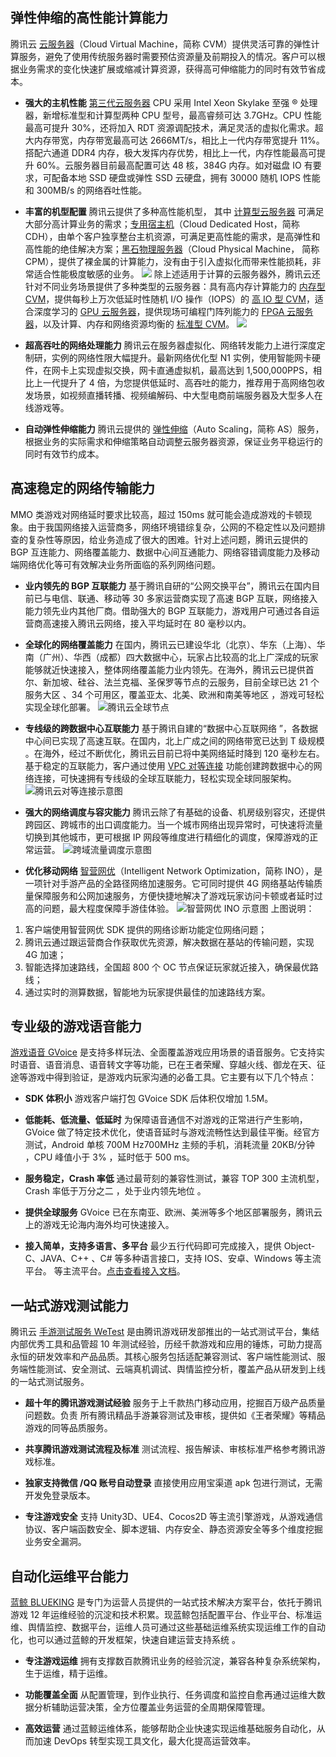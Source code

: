 ## 弹性伸缩的高性能计算能力
腾讯云 [云服务器](https://cloud.tencent.com/product/cvm)（Cloud Virtual Machine，简称 CVM）提供灵活可靠的弹性计算服务，避免了使用传统服务器时需要预估资源量及前期投入的情况。客户可以根据业务需求的变化快速扩展或缩减计算资源，获得高可伸缩能力的同时有效节省成本。

- **强大的主机性能**
[第三代云服务器](https://cloud.tencent.com/act/event/cvm3.html) CPU 采用 Intel Xeon Skylake 至强 ® 处理器，新增标准型和计算型两种 CPU 型号，最高睿频可达 3.7GHz。CPU 性能最高可提升 30%，还将加入 RDT 资源调配技术，满足灵活的虚拟化需求。超大内存带宽，内存带宽最高可达 2666MT/s，相比上一代内存带宽提升 11%。搭配六通道 DDR4 内存，极大发挥内存优势，相比上一代，内存性能最高可提升 60%。云服务器目前最高配置可达 48 核，384G 内存。如对磁盘 IO 有要求，可配备本地 SSD 硬盘或弹性 SSD 云硬盘，拥有 30000 随机 IOPS 性能和 300MB/s 的网络吞吐性能。

- **丰富的机型配置**
腾讯云提供了多种高性能机型， 其中 [计算型云服务器](https://cloud.tencent.com/document/product/213/7157) 可满足大部分高计算业务的需求；[专用宿主机](https://cloud.tencent.com/product/cdh)（Cloud Dedicated Host，简称 CDH），由单个客户独享整台主机资源，可满足更高性能的需求，是高弹性和高性能的绝佳解决方案；[黑石物理服务器](https://cloud.tencent.com/product/cpm?idx=1)（Cloud Physical Machine， 简称 CPM），提供了裸金属的计算能力，没有由于引入虚拟化而带来性能损耗，非常适合性能极度敏感的业务。
![](https://mc.qcloudimg.com/static/img/2e054a8ee10f271dd08c8a9cece0ee62/2.png)
除上述适用于计算的云服务器外，腾讯云还针对不同业务场景提供了多种类型的云服务器：具有高内存计算能力的 [内存型 CVM](https://cloud.tencent.com/document/product/213/7156)，提供每秒上万次低延时性随机 I/O 操作（IOPS）的 [高 IO 型 CVM](https://cloud.tencent.com/document/product/213/7155)，适合深度学习的 [GPU 云服务器](https://cloud.tencent.com/product/gpu)，提供现场可编程门阵列能力的 [FPGA 云服务器](https://cloud.tencent.com/document/product/213/7154)，以及计算、内存和网络资源均衡的 [标准型 CVM](https://cloud.tencent.com/document/product/213/7154)。
![](https://mc.qcloudimg.com/static/img/147160401590cca26bdb5a9d977df2ba/3.png)

- **超高吞吐的网络处理能力**
腾讯云在服务器虚拟化、网络转发能力上进行深度定制研，实例的网络性限大幅提升。最新网络优化型 N1 实例，使用智能网卡硬件，在网卡上实现虚拟交换，网卡直通虚拟机，最高达到 1,500,000PPS，相比上一代提升了 4 倍，为您提供低延时、高吞吐的能力，推荐用于高网络包收发场景，如视频直播转播、视频编解码、中大型电商前端服务器及大型多人在线游戏等。

- **自动弹性伸缩能力**
腾讯云提供的 [弹性伸缩](https://cloud.tencent.com/product/as)（Auto Scaling，简称 AS）服务，根据业务的实际需求和伸缩策略自动调整云服务器资源，保证业务平稳运行的同时有效节约成本。

## 高速稳定的网络传输能力
MMO 类游戏对网络延时要求比较高，超过 150ms 就可能会造成游戏的卡顿现象。由于我国网络接入运营商多，网络环境错综复杂，公网的不稳定性以及问题排查的复杂性等原因，给业务造成了很大的困难。针对上述问题，腾讯云提供的 BGP 互连能力、网络覆盖能力、数据中心间互通能力、网络容错调度能力及移动端网络优化等可有效解决业务所面临的系列网络问题。

- **业内领先的 BGP 互联能力**
基于腾讯自研的“公网交换平台”，腾讯云在国内目前已与电信、联通、移动等 30 多家运营商实现了高速 BGP 互联，网络接入能力领先业内其他厂商。借助强大的 BGP 互联能力，游戏用户可通过各自运营商高速接入腾讯云网络，接入平均延时在 80 毫秒以内。
- **全球化的网络覆盖能力**
在国内，腾讯云已建设华北（北京）、华东（上海）、华南（广州）、华西（成都）四大数据中心，玩家占比较高的北上广深成的玩家能够就近快速接入，整体网络覆盖能力业内领先。在海外，腾讯云已提供首尔、新加坡、硅谷、法兰克福、圣保罗等节点的云服务，目前全球已达 21 个服务大区 、34 个可用区，覆盖亚太、北美、欧洲和南美等地区 ，游戏可轻松实现全球化部署。
![腾讯云全球节点](https://mc.qcloudimg.com/static/img/e0b1c3e9e00f423e5eacd9e5c4730431/5.png)

- **专线级的跨数据中心互联能力**
基于腾讯自建的“数据中心互联网络 ”，各数据中心间已实现了高速互联。在国内，北上广成之间的网络带宽已达到 T 级规模 。在海外，经过不断优化，腾讯云目前已将中美网络延时降到 120 毫秒左右。基于稳定的互联能力，客户通过使用 [VPC 对等连接](https://cloud.tencent.com/document/product/215/5000) 功能创建跨数据中心的网络连接，可快速拥有专线级的全球互联能力，轻松实现全球同服架构。
![腾讯云对等连接示意图](https://mc.qcloudimg.com/static/img/8e7c9fd25717e54a369e818fe84a16b1/6.png)

- **强大的网络调度与容灾能力**
腾讯云除了有基础的设备、机房级别容灾，还提供跨园区、跨城市的出口调度能力。当一个城市网络出现异常时，可快速将流量切换到其他城市，更可根据 IP 网段等维度进行精细化的调度，保障游戏的正常运营。
![跨域流量调度示意图](https://mc.qcloudimg.com/static/img/6c53f3df292a53cd55591a4fd4f29ed4/7.png)

- **优化移动网络**
[智营网优](https://cloud.tencent.com/product/ino)（Intelligent Network Optimization，简称 INO），是一项针对手游产品的全路径网络加速服务。它可同时提供 4G 网络基站传输质量保障服务和公网加速服务，方便快捷地解决了游戏玩家访问卡顿或者延时过高的问题，最大程度保障手游佳体验。
![智营网优 INO 示意图](https://main.qcloudimg.com/raw/5b4bb7a716b20317a5180e38ca5f9b02.png)
上图说明：
1. 客户端使用智营网优 SDK 提供的网络诊断功能定位网络问题；
2. 腾讯云通过跟运营商合作获取优先资源，解决数据在基站的传输问题，实现 4G 加速；
3. 智能选择加速路线，全国超 800 个 OC 节点保证玩家就近接入，确保最优路线；
4. 通过实时的测算数据，智能地为玩家提供最佳的加速路线方案。

## 专业级的游戏语音能力
[游戏语音 GVoice](https://cloud.tencent.com/product/GVoice) 是支持多样玩法、全面覆盖游戏应用场景的语音服务。它支持实时语音、语音消息、语音转文字等功能，已在王者荣耀、穿越火线、御龙在天、征途等游戏中得到验证，是游戏内玩家沟通的必备工具。它主要有以下几个特点：

- **SDK 体积小**
游戏客户端打包 GVoice SDK 后体积仅增加 1.5M。

- **低能耗、低流量、低延时**
为保障语音通信不对游戏的正常进行产生影响，GVoice 做了特定技术优化，使语音延时与游戏流畅性达到最佳平衡。经官方测试，Android 单核 700M Hz700MHz 主频的手机，消耗流量 20KB/分钟 ，CPU 峰值小于 3% ，延时低于 500 ms。

- **服务稳定，Crash 率低**
通过最苛刻的兼容性测试，兼容 TOP 300 主流机型， Crash  率低于万分之二 ，处于业内领先地位 。

- **提供全球服务**
GVoice 已在东南亚、欧洲、美洲等多个地区部署服务，腾讯云上的游戏无论海内海外均可快速接入。

- **接入简单，支持多语言、多平台**
最少五行代码即可完成接入，提供 Object-C、JAVA、C++ 、C# 等多种语言接口，支持 IOS、安卓、Windows 等主流平台。 等主流平台。[点击查看接入文档](https://cloud.tencent.com/document/product/556/7474)。

## 一站式游戏测试能力
腾讯云 [手游测试服务 WeTest](https://cloud.tencent.com/product/MGCT) 是由腾讯游戏研发部推出的一站式测试平台，集结内部优秀工具和品管超 10 年测试经验，历经千款游戏和应用的锤炼，可助力提高永恒的研发效率和产品品质。其核心服务包括适配兼容测试、客户端性能测试、服务端性能测试、安全测试、云端真机调试、舆情监控分析，覆盖产品从研发到上线的一站式测试服务。

- **超十年的腾讯游戏测试经验**
服务于上千款热门移动应用，挖掘百万级产品质量问题数。负责 所有腾讯精品手游兼容测试及审核，提供如《王者荣耀》等精品游戏的同等品质服务。

- **共享腾讯游戏测试流程及标准**
测试流程、报告解读、审核标准严格参考腾讯游戏标准。

- **独家支持微信 /QQ 账号自动登录**
直接使用应用宝渠道 apk 包进行测试，无需开发免登录版本。

- **专注游戏安全**
支持 Unity3D、UE4、Cocos2D 等主流引擎游戏，从游戏通信协议、客户端函数安全、脚本逻辑、内存安全、静态资源安全等多个维度挖掘业务安全漏洞。

## 自动化运维平台能力
[蓝鲸 BLUEKING](https://cloud.tencent.com/product/blueking) 是专门为运营人员提供的一站式技术解决方案平台，依托于腾讯游戏 12 年运维经验的沉淀和技术积累。现蓝鲸包括配置平台、作业平台、标准运维、舆情监控、数据平台，运维人员可通过这些基础运维系统实现运维工作的自动化，也可以通过蓝鲸的开发框架，快速自建运营支持系统 。

- **专注游戏运维**
拥有支撑数百款腾讯业务的经验沉淀，兼容各种复杂系统架构，生于运维，精于运维。

- **功能覆盖全面**
从配置管理，到作业执行、任务调度和监控自愈再通过运维大数据分析辅助运营决策，全方位覆盖业务运营的全周期保障管理。

- **高效运营**
通过蓝鲸运维体系，能够帮助企业快速实现运维基础服务自动化，从而加速 DevOps 转型实现工具文化，最大化提高运营效率。
